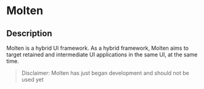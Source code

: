 # Molten

## Description
Molten is a hybrid UI framework. As a hybrid framework, Molten aims to target retained and intermediate UI applications in the same UI, at the same time. 

> Disclaimer: Molten has just began development and should not be used yet
